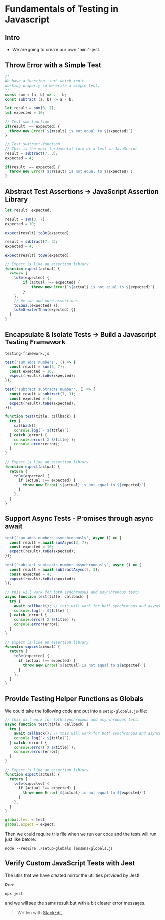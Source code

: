 # Fundamentals of Testing in Javascript

## Intro
- We are going to create our own "mini"-jest. 

## Throw Error with a Simple Test

```js
/*
We have a function 'sum' which isn't
working properly so we write a simple test.
*/
const sum = (a, b) => a - b;
const subtract (a, b) => a - b; 

let result = sum(3, 7);
let expected = 10;

// Test sum-function
if(result !== expected) {
  throw new Error(`${result} is not equal to ${expected}`)
}

// Test subtract-function
// This is the most fundamental form of a test in JavaScript.
result = subtract(7, 3);
expected = 4;

if(result !== expected) {
  throw new Error(`${result} is not equal to ${expected}`)
}

```

## Abstract Test Assertions -> JavaScript Assertion Library

```js
let result, expected;

result = sum(3, 7);
expected = 10;

expect(result).toBe(expected);

result = subtract(7, 3);
expected = 4;

expect(result).toBe(expected);

// Expect is like an assertion library
function expect(actual) {
  return {
    toBe(expected) {
        if (actual !== expected) {
            throw new Error(`${actual} is not equal to ${expected}`)
        }
    },
    // We can add more assertions
    toEqual(expected) {},
    toBeGreaterThan(expected) {}
  }
}
```

## Encapsulate & Isolate Tests -> Build a Javascript Testing Framework

`testing-framework.js`
```js
test('sum adds numbers', () => {
  const result = sum(3, 7);
  const expected = 10;
  expect(result).toBe(expected);
});

test('subtract subtracts number', () => {
  const result = subtract(7, 3);
  const expected = 4;
  expect(result).toBe(expected);
});

function test(title, callback) {
  try {
    callback();
    console.log(`✓ ${title}`);
  } catch (error) {
    console.error(`X ${title}`);
    console.error(error);
  }
}

// Expect is like an assertion library
function expect(actual) {
  return {
    toBe(expected) {
      if (actual !== expected) {
        throw new Error(`${actual} is not equal to ${expected}`)
      }
    },
  }
}
```

## Support Async Tests - Promises through async await

```js
test('sum adds numbers asynchronously', async () => {
  const result = await sumAsync(3, 7);
  const expected = 10;
  expect(result).toBe(expected);
});

test('subtract subtracts number asynchronously', async () => {
  const result = await subtractAsync(7, 3);
  const expected = 4;
  expect(result).toBe(expected);
});

// this will work for both synchronous and asynchronous tests
async function test(title, callback) {
  try {
    await callback(); // this will work for both synchronous and asynchronous tests
    console.log(`✓ ${title}`);
  } catch (error) {
    console.error(`X ${title}`);
    console.error(error);
  }
}

// Expect is like an assertion library
function expect(actual) {
  return {
    toBe(expected) {
      if (actual !== expected) {
        throw new Error(`${actual} is not equal to ${expected}`)
      }
    },
  }
}
```

## Provide Testing Helper Functions as Globals

We could take the following code and put into a `setup-globals.js`-file:

```js
// this will work for both synchronous and asynchronous tests
async function test(title, callback) {
  try {
    await callback(); // this will work for both synchronous and asynchronous tests
    console.log(`✓ ${title}`);
  } catch (error) {
    console.error(`X ${title}`);
    console.error(error);
  }
}

// Expect is like an assertion library
function expect(actual) {
  return {
    toBe(expected) {
      if (actual !== expected) {
        throw new Error(`${actual} is not equal to ${expected}`)
      }
    },
  }
}

global.test = test;
global.expect = expect;
```
Then we could require this file when we run our code and the tests will run just like before:
```terminal
node --require ./setup-globals lessons/globals.js
```

## Verify Custom JavaScript Tests with Jest
The utils that we have created mirror the utilities provided by Jest!

Run:
```terminal
npx jest
```
and we will see the same result but with a bit clearer error messages.

> Written with [StackEdit](https://stackedit.io/).
<!--stackedit_data:
eyJoaXN0b3J5IjpbLTM1MjQ2NDc3NiwxMzg3MzAzMzQ3LC0yNz
gwNjc5NzksMTU4NzM2ODcyMiwzNjc5MTc1OTcsODM3Njg1Njk3
XX0=
-->